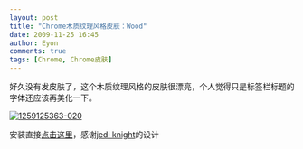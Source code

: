 ```yaml
---
layout: post
title: "Chrome木质纹理风格皮肤：Wood"
date: 2009-11-25 16:45
author: Eyon
comments: true
tags: [Chrome, Chrome皮肤]
---
```

好久没有发皮肤了，这个木质纹理风格的皮肤很漂亮，个人觉得只是标签栏标题的字体还应该再美化一下。

<a href="http://img.chromi.org/2009/11/1259125363-020.jpg">![1259125363-020](http://img.chromi.org/2009/11/1259125363-020-550x393.jpg "1259125363-020")</a>

安装直接[点击这里](http://valorsolo.com/download2.php?id=123)，感谢[jedi knight](http://valorsolo.com/index.php?page=Viewing%20Theme&id=123)的设计
